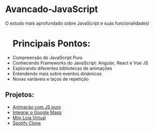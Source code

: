 # Avancado-JavaScript
 O estudo mais aprofundado sobre JavaScript e suas funcionalidades!

 <ul>
 	<h1>Principais Pontos:</h1>
 	<li>Compreensão do JavaScript Puro</li>
 	<li>Conhecendo Frameworks do JavaScript: Angular, React e Vue JS</li>
 	<li>Explorando diferentes bibliotecas de animações</li>
 	<li>Entendendo mais sobre eventos dinâmicos</li>
 	<li>Novas variáveis e laços de repetição</li>
 </ul>
 	<h2>Projetos:</h2> 
 	<ul>
 		<li><a href="">Animação com JS puro</a></li>
 		<li><a href="">Integrar o Google Maps</a></li>
 		<li><a href="">Mini Loja Virtual</a></li>
 		<li><a href="">Spotify Clone</a></li>
 	</ul>
